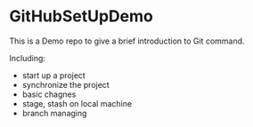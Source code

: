# GitHubSetUpDemo
This is a Demo repo to give a brief introduction to Git command.

Including: 
- start up a project
- synchronize the project
- basic chagnes
- stage, stash on local machine
- branch managing
